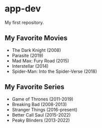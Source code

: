 # app-dev
My first repository.
## My Favorite Movies
- The Dark Knight (2008)
- Parasite (2019)
- Mad Max: Fury Road (2015)
- Interstellar (2014)
- Spider-Man: Into the Spider-Verse (2018)
## My Favorite Series
- Game of Thrones (2011-2019)
- Breaking Bad (2008-2013)
- Stranger Things (2016-present)
- Better Call Saul (2015-2022)
- Peaky Blinders (2013-2022)
